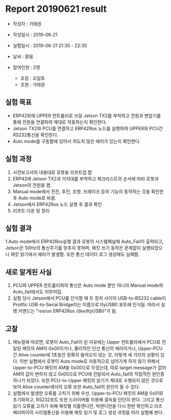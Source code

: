 # Report 20190621 result

- 작성자 : 가태권
- 작성일시 : 2019-06-21

- 실험일시 : 2019-06-21 21:30 - 22:30
- 날씨 : 맑음
- 참여인원 : 2명
  - 조장 : 오일호
  - 조원 : 가태권 

## 실험 목표
- ERP42위에 UPPER 컨트롤러로 쓰일  Jetson TX2를 부착하고 전원과 변압기를 통해 전원을 연결하여  제대로 작동하는지 확인한다. 
- Jetson TX2와 PCU를 연결하고 ERP42Ros 노드를 실행하여 UPPER와 PCU간 RS232통신을 확인한다. 
- Auto mode를 구동함에 있어서 의도치 않은 에러가 있는지 확인한다. 

## 실험 과정
1. 사전보고서의 내용대로 로봇을 리프트업 함  
1. ERP42에 Jetson TX2과 거치대를 부착하고 체크리스트의 순서에 따라 로봇과 Jetson의 전원을 켬. 
1. Manual mode에서 전진, 후진, 조향, 브레이크 등의 기능이 동작하는 것을 확인한 후 Auto mode로 바꿈.
1. Jetson에서 ERP42Ros 노드 실행 후 결과 확인 
1. 리프트 다운 및 정리 

## 실험 결과 
1.Auto mode에서 ERP42Ros실행 결과 로봇의 시스템패널에 Auto_Fail이 출력되고,  Jetson은 50Hz의 통신주기를 맞추지 못하며, 패킷 쓰기 동작은 문제없이 실행되었으나  패킷 읽기에서 에러가 발생함. 또한 통신 데이터 로그 생성에도 실패함.

## 새로 알게된 사실
1. PCU와 UPPER 컨트롤러와의 통신은 Auto mode 뿐만 아니라 Manual mode와 Auto_fail에서도 이루어짐.
2. 실험 당시 Jetson에서 PCU를 인식할 때 두 장치 사이의 USB-to-RS232 cable이 Prolific USB-to-Serial Bridge라는 이름으로 ttyUSB0 포트에 인식됨.  따라서 실행 커맨드는 "rosrun ERP42Ros /dev/ttyUSB0"가 됨. 

## 고찰
1. 매뉴얼에 따르면,  로봇이 Auto_Fail이 된 이유에는  Upper 컨트롤러에서 PCU로 전달된 패킷의 AM이 0x00이거나, 물리적인 단선 통신의 에러이거나, Upper-PCU 간 Alive counter에 1초동안 정확히 들어오지 않는 것, 이렇게 세 가지의 상황이 있다.  이번 실험에서 로봇이 Auto mode로 자동적으로 넘어가게 하지 않기 위해서 Upper-to-PCU 패킷의 AM을 0x00으로 두었는데,  따로 target message가 없어 AM의 값이 변하지 않고 0x00으로 PCU에 전달되서 Auto_fail의 직접적인 원인중 하나가 되었다.  또한 PCU-to-Upper 패킷의 읽기가 제대로 수행되지 않은 것으로 보아 Alive counter에서의 오류 또한 Auto_fail의 원인이 될 수 있다. 
1. 실험에서 발생한 오류를 고치기 위해 우선, Upper-to-PCU 패킷의 AM을 0x01로 초기화하고, RS232포트 또한 드라이버를 이용해 결속을 단단히 한다. 그리고 통신 읽기 오류를 고치기 위해 패킷별 리틀엔디안, 빅엔디안을 다시 한번 확인하고 라즈베리파이의 시리얼통신을 이용해 패킷 읽기 및 로그 생성 과정을 미리 실험해 본다. 
